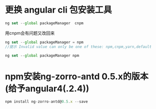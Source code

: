 # 更换 angular cli 包安装工具
```js
ng set --global packageManager  cnpm
```
用cnpm会有问题又改回来
```js
ng set --global packageManager = npm
//提示 Invalid value can only be one of these: npm,cnpm,yarn,default

ng set --global packageManager npm
```
# npm安装ng-zorro-antd 0.5.x的版本(给予angular4(.2.4))
```js
npm install ng-zorro-antd@0.5.x --save
```

